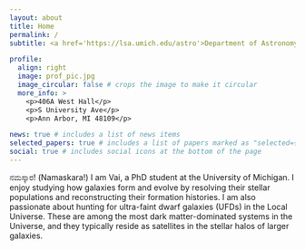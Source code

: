 ```yaml
---
layout: about
title: Home
permalink: /
subtitle: <a href='https://lsa.umich.edu/astro'>Department of Astronomy, University of Michigan</a>

profile:
  align: right
  image: prof_pic.jpg
  image_circular: false # crops the image to make it circular
  more_info: >
    <p>406A West Hall</p>
    <p>S University Ave</p>
    <p>Ann Arbor, MI 48109</p>

news: true # includes a list of news items
selected_papers: true # includes a list of papers marked as "selected={true}"
social: true # includes social icons at the bottom of the page
---
```


ನಮಸ್ಕಾರ! (Namaskara!) I am Vai, a PhD student at the University of Michigan. I enjoy studying how galaxies form and evolve by resolving their stellar populations and reconstructing their formation histories. I am also passionate about hunting for ultra-faint dwarf galaxies (UFDs) in the Local Universe. These are among the most dark matter-dominated systems in the Universe, and they typically reside as satellites in the stellar halos of larger galaxies.
 


